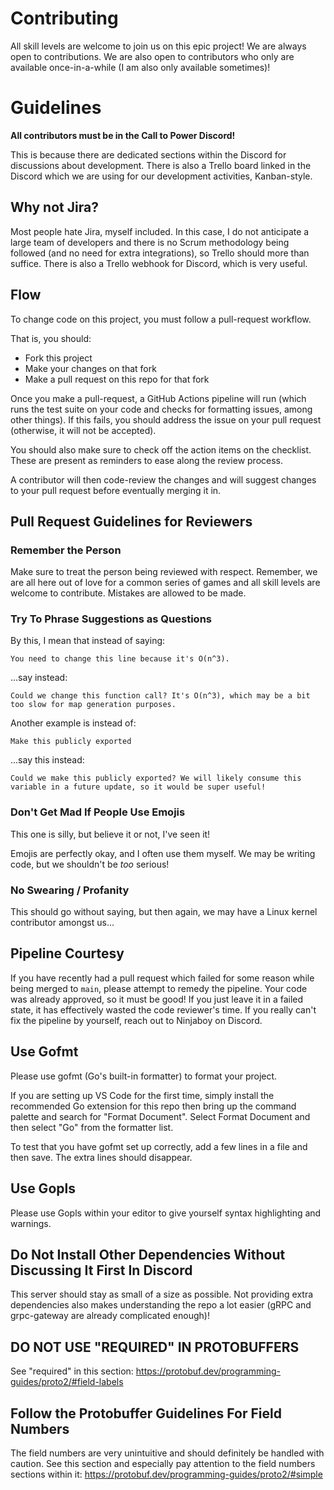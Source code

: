 # Contributing

All skill levels are welcome to join us on this epic project! We are always open to contributions. We are also open to contributors who only are available once-in-a-while (I am also only available sometimes)!

# Guidelines

**All contributors must be in the Call to Power Discord!**

This is because there are dedicated sections within the Discord for discussions about development. There is also a Trello board linked in the Discord which we are using for our development activities, Kanban-style. 

## Why not Jira?

Most people hate Jira, myself included. In this case, I do not anticipate a large team of developers and there is no Scrum methodology being followed (and no need for extra integrations), so Trello should more than suffice. There is also a Trello webhook for Discord, which is very useful.

## Flow

To change code on this project, you must follow a pull-request workflow. 

That is, you should: 
- Fork this project
- Make your changes on that fork
- Make a pull request on this repo for that fork

Once you make a pull-request, a GitHub Actions pipeline will run (which runs the test suite on your code and checks for formatting issues, among other things). If this fails, you should address the issue on your pull request (otherwise, it will not be accepted). 

You should also make sure to check off the action items on the checklist. These are present as reminders to ease along the review process. 

A contributor will then code-review the changes and will suggest changes to your pull request before eventually merging it in. 

## Pull Request Guidelines for Reviewers

### Remember the Person

Make sure to treat the person being reviewed with respect. Remember, we are all here out of love for a common series of games and all skill levels are welcome to contribute. Mistakes are allowed to be made.

### Try To Phrase Suggestions as Questions

By this, I mean that instead of saying: 
```
You need to change this line because it's O(n^3).
```
...say instead: 
```
Could we change this function call? It's O(n^3), which may be a bit too slow for map generation purposes.
```

Another example is instead of: 
```
Make this publicly exported
```

...say this instead: 
```
Could we make this publicly exported? We will likely consume this variable in a future update, so it would be super useful!
```

### Don't Get Mad If People Use Emojis

This one is silly, but believe it or not, I've seen it!

Emojis are perfectly okay, and I often use them myself. We may be writing code, but we shouldn't be *too* serious!

### No Swearing / Profanity

This should go without saying, but then again, we may have a Linux kernel contributor amongst us...

## Pipeline Courtesy

If you have recently had a pull request which failed for some reason while being merged to `main`, please attempt to remedy the pipeline. Your code was already approved, so it must be good! If you just leave it in a failed state, it has effectively wasted the code reviewer's time. If you really can't fix the pipeline by yourself, reach out to Ninjaboy on Discord. 

## Use Gofmt

Please use gofmt (Go's built-in formatter) to format your project.

If you are setting up VS Code for the first time, simply install the recommended Go extension for this repo then bring up the command palette and search for "Format Document". Select Format Document and then select "Go" from the formatter list.

To test that you have gofmt set up correctly, add a few lines in a file and then save. The extra lines should disappear.

## Use Gopls

Please use Gopls within your editor to give yourself syntax highlighting and warnings.

## Do Not Install Other Dependencies Without Discussing It First In Discord

This server should stay as small of a size as possible. Not providing extra dependencies also makes understanding the repo a lot easier (gRPC and grpc-gateway are already complicated enough)!

## DO NOT USE "REQUIRED" IN PROTOBUFFERS

See "required" in this section: https://protobuf.dev/programming-guides/proto2/#field-labels

## Follow the Protobuffer Guidelines For Field Numbers

The field numbers are very unintuitive and should definitely be handled with caution. See this section and especially pay attention to the field numbers sections within it: https://protobuf.dev/programming-guides/proto2/#simple